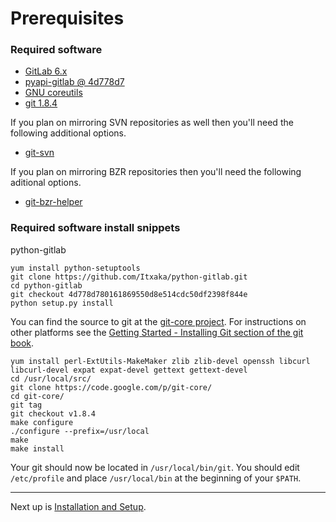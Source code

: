 # Prerequisites

### Required software

* [GitLab 6.x][1]
* [pyapi-gitlab @ 4d778d7][2]
* [GNU coreutils][3]
* [git 1.8.4][4]

If you plan on mirroring SVN repositories as well then you'll need the following additional options.

* [git-svn][7]

If you plan on mirroring BZR repositories then you'll need the following aditional options.
* [git-bzr-helper][8]

### Required software install snippets
python-gitlab

    yum install python-setuptools
    git clone https://github.com/Itxaka/python-gitlab.git
    cd python-gitlab
    git checkout 4d778d780161869550d8e514cdc50df2398f844e
    python setup.py install

You can find the source to git at the [git-core project][5].  For instructions on other platforms see the [Getting Started - Installing Git section of the git book][6].

    yum install perl-ExtUtils-MakeMaker zlib zlib-devel openssh libcurl libcurl-devel expat expat-devel gettext gettext-devel
    cd /usr/local/src/
    git clone https://code.google.com/p/git-core/
    cd git-core/
    git tag
    git checkout v1.8.4
    make configure
    ./configure --prefix=/usr/local
    make
    make install

Your git should now be located in `/usr/local/bin/git`.  You should edit `/etc/profile` and place `/usr/local/bin` at the beginning of your `$PATH`.

---
Next up is [Installation and Setup](installation.md).

[1]: https://github.com/gitlabhq/gitlabhq/tree/6-0-stable
[2]: https://github.com/Itxaka/pyapi-gitlab
[3]: http://www.gnu.org/software/coreutils/
[4]: http://git-scm.com/
[5]: http://code.google.com/p/git-core/
[6]: http://git-scm.com/book/en/Getting-Started-Installing-Git
[7]: https://www.kernel.org/pub/software/scm/git/docs/git-svn.html
[8]: https://github.com/felipec/git/wiki/git-remote-bzr